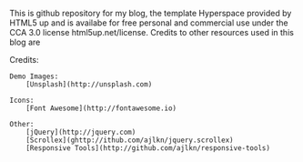 This is github repository for my blog, the template Hyperspace provided by HTML5 up and is availabe for free personal
and commercial use under the CCA 3.0 license html5up.net/license. Credits to other resources used in this blog are


Credits:

	Demo Images:
		[Unsplash](http://unsplash.com)

	Icons:
		[Font Awesome](http://fontawesome.io)

	Other:
		[jQuery](http://jquery.com)
		[Scrollex](ghttp://ithub.com/ajlkn/jquery.scrollex)
		[Responsive Tools](http://github.com/ajlkn/responsive-tools)